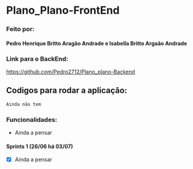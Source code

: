 # Plano_Plano-FrontEnd

### Feito por:
#### Pedro Henrique Britto Aragão Andrade e Isabella Britto Argaão Andrade

### Link para o BackEnd:
https://github.com/Pedro2712/Plano_plano-Backend

## Codigos para rodar a aplicação: 

```cmd
Ainda não tem
```

### Funcionalidades:
- Ainda a pensar


#### Sprints 1 (26/06 há 03/07)
- [X] Ainda a pensar
